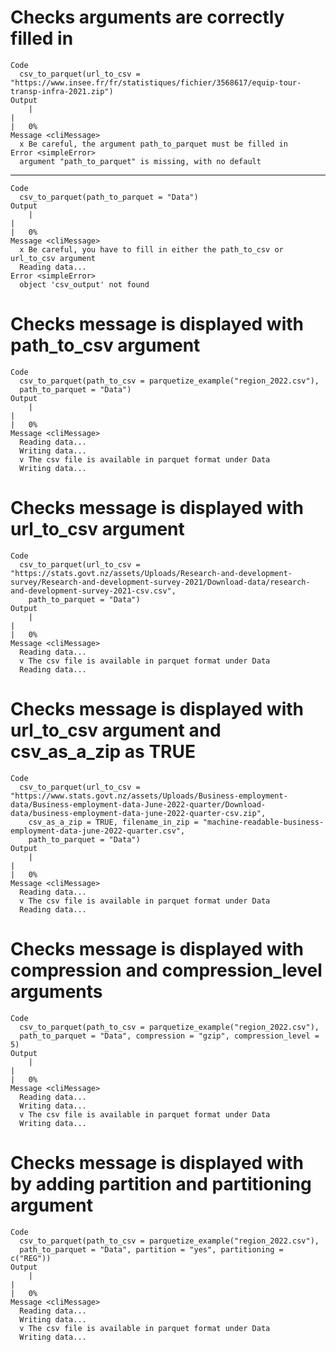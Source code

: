 # Checks arguments are correctly filled in

    Code
      csv_to_parquet(url_to_csv = "https://www.insee.fr/fr/statistiques/fichier/3568617/equip-tour-transp-infra-2021.zip")
    Output
        |                                                                              |                                                                      |   0%
    Message <cliMessage>
      x Be careful, the argument path_to_parquet must be filled in
    Error <simpleError>
      argument "path_to_parquet" is missing, with no default

---

    Code
      csv_to_parquet(path_to_parquet = "Data")
    Output
        |                                                                              |                                                                      |   0%
    Message <cliMessage>
      x Be careful, you have to fill in either the path_to_csv or url_to_csv argument
      Reading data...
    Error <simpleError>
      object 'csv_output' not found

# Checks message is displayed with path_to_csv argument

    Code
      csv_to_parquet(path_to_csv = parquetize_example("region_2022.csv"),
      path_to_parquet = "Data")
    Output
        |                                                                              |                                                                      |   0%
    Message <cliMessage>
      Reading data...
      Writing data...
      v The csv file is available in parquet format under Data
      Writing data...

# Checks message is displayed with url_to_csv argument

    Code
      csv_to_parquet(url_to_csv = "https://stats.govt.nz/assets/Uploads/Research-and-development-survey/Research-and-development-survey-2021/Download-data/research-and-development-survey-2021-csv.csv",
        path_to_parquet = "Data")
    Output
        |                                                                              |                                                                      |   0%
    Message <cliMessage>
      Reading data...
      v The csv file is available in parquet format under Data
      Reading data...

# Checks message is displayed with url_to_csv argument and csv_as_a_zip as TRUE

    Code
      csv_to_parquet(url_to_csv = "https://www.stats.govt.nz/assets/Uploads/Business-employment-data/Business-employment-data-June-2022-quarter/Download-data/business-employment-data-june-2022-quarter-csv.zip",
        csv_as_a_zip = TRUE, filename_in_zip = "machine-readable-business-employment-data-june-2022-quarter.csv",
        path_to_parquet = "Data")
    Output
        |                                                                              |                                                                      |   0%
    Message <cliMessage>
      Reading data...
      v The csv file is available in parquet format under Data
      Reading data...

# Checks message is displayed with compression and compression_level arguments

    Code
      csv_to_parquet(path_to_csv = parquetize_example("region_2022.csv"),
      path_to_parquet = "Data", compression = "gzip", compression_level = 5)
    Output
        |                                                                              |                                                                      |   0%
    Message <cliMessage>
      Reading data...
      Writing data...
      v The csv file is available in parquet format under Data
      Writing data...

# Checks message is displayed with by adding partition and partitioning argument

    Code
      csv_to_parquet(path_to_csv = parquetize_example("region_2022.csv"),
      path_to_parquet = "Data", partition = "yes", partitioning = c("REG"))
    Output
        |                                                                              |                                                                      |   0%
    Message <cliMessage>
      Reading data...
      Writing data...
      v The csv file is available in parquet format under Data
      Writing data...

